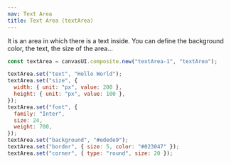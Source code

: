 ```yaml
---
nav: Text Area
title: Text Area (textArea)
---
```


It is an area in which there is a text inside. You can define the background color, the text, the size of the area...

```javascript
const textArea = canvasUI.composite.new("textArea-1", "textArea");

textArea.set("text", "Hello World");
textArea.set("size", {
  width: { unit: "px", value: 200 },
  height: { unit: "px", value: 100 },
});
textArea.set("font", {
  family: "Inter",
  size: 24,
  weight: 700,
});
textArea.set("background", "#edede9");
textArea.set("border", { size: 5, color: "#023047" });
textArea.set("corner", { type: "round", size: 20 });
```
